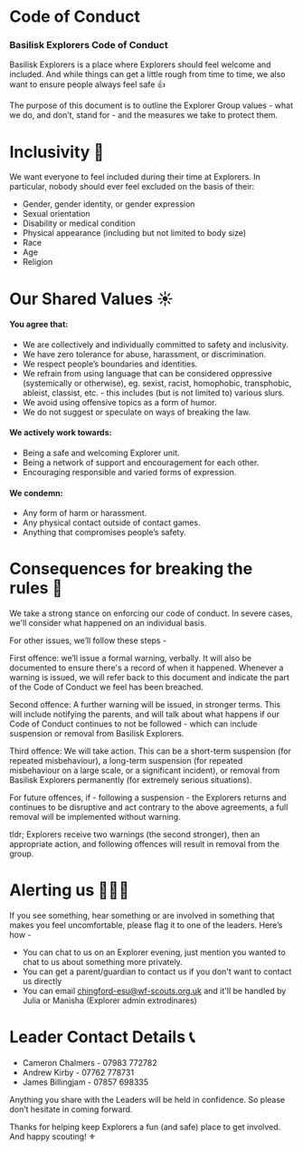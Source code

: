# Code of Conduct
### Basilisk Explorers Code of Conduct


Basilisk Explorers is a place where Explorers should feel welcome and included. And while things can get a little rough from time to time, we also want to ensure people always feel safe 👍

The purpose of this document is to outline the Explorer Group values - what we do, and don’t, stand for - and the measures we take to protect them.


# Inclusivity 🙌
We want everyone to feel included during their time at Explorers. In particular, nobody should ever feel excluded on the basis of their:

* Gender, gender identity, or gender expression
* Sexual orientation
* Disability or medical condition
* Physical appearance (including but not limited to body size)
* Race
* Age
* Religion


# Our Shared Values ☀️

#### You agree that:

  * We are collectively and individually committed to safety and inclusivity.
  * We have zero tolerance for abuse, harassment, or discrimination.
  * We respect people’s boundaries and identities.
  * We refrain from using language that can be considered oppressive (systemically or otherwise), eg. sexist, racist, homophobic, transphobic, ableist, classist, etc. - this includes (but is not limited to) various slurs.
  * We avoid using offensive topics as a form of humor.
  * We do not suggest or speculate on ways of breaking the law.

#### We actively work towards:

  * Being a safe and welcoming Explorer unit.
  * Being a network of support and encouragement for each other.
  * Encouraging responsible and varied forms of expression.

#### We condemn:

  * Any form of harm or harassment.
  * Any physical contact outside of contact games.
  * Anything that compromises people’s safety.


# Consequences for breaking the rules 🚨

We take a strong stance on enforcing our code of conduct. In severe cases, we'll consider what happened on an individual basis.

For other issues, we’ll follow these steps -

First offence: we’ll issue a formal warning, verbally. It will also be documented to ensure there's a record of when it happened. Whenever a warning is issued, we will refer back to this document and indicate the part of the Code of Conduct we feel has been breached.

Second offence: A further warning will be issued, in stronger terms. This will include notifying the parents, and will talk about what happens if our Code of Conduct continues to not be followed - which can include suspension or removal from Basilisk Explorers.

Third offence: We will take action. This can be a short-term suspension (for repeated misbehaviour), a long-term suspension (for repeated misbehaviour on a large scale, or a significant incident), or removal from Basilisk Explorers permanently (for extremely serious situations).

For future offences, if - following a suspension - the Explorers returns and continues to be disruptive and act contrary to the above agreements, a full removal will be implemented without warning.

tldr; Explorers receive two warnings (the second stronger), then an appropriate action, and following offences will result in removal from the group.


# Alerting us 🙋🙋‍♂️

If you see something, hear something or are involved in something that makes you feel uncomfortable, please flag it to one of the leaders. Here’s how -

- You can chat to us on an Explorer evening, just mention you wanted to chat to us about something more privately. 
- You can get a parent/guardian to contact us if you don't want to contact us directly
- You can email chingford-esu@wf-scouts.org.uk and it'll be handled by Julia or Manisha (Explorer admin extrodinares)

# Leader Contact Details 📞
- Cameron Chalmers - 07983 772782
- Andrew Kirby -  07762 778731‬
- James Billingjam - 07857 698335‬

Anything you share with the Leaders will be held in confidence. So please don’t hesitate in coming forward.

Thanks for helping keep Explorers a fun (and safe) place to get involved. And happy scouting! ⚜️
